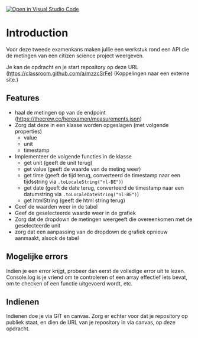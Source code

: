 [![Open in Visual Studio Code](https://classroom.github.com/assets/open-in-vscode-c66648af7eb3fe8bc4f294546bfd86ef473780cde1dea487d3c4ff354943c9ae.svg)](https://classroom.github.com/online_ide?assignment_repo_id=8158726&assignment_repo_type=AssignmentRepo)
# Introduction

Voor deze tweede examenkans maken jullie een werkstuk rond een API die de metingen van een citizen science project weergeven. 

Je kan de opdracht en je start repository op deze URL (https://classroom.github.com/a/mzzcSrFe) (Koppelingen naar een externe site.)

## Features

* haal de metingen op van de endpoint (https://thecrew.cc/herexamen/measurements.json)
* Zorg dat deze in een klasse worden opgeslagen (met volgende properties)
  * value 
  * unit
  * timestamp
* Implementeer de volgende functies in de klasse
  * get unit (geeft de unit terug)
  * get value (geeft de waarde van de meting weer)
  * get time (geeft de tijd terug, converteerd de timestamp naar een tijdsstring via `.toLocaleString("nl-BE")`)
  * get date (geeft de date terug, converteerd de timestamp naar een datumstring via `.toLocaleDateString("nl-BE")`)
  * get htmlString (geeft de html string terug)
* Geef de waarden weer in de tabel
* Geef de geselecteerde waarde weer in de grafiek
* Zorg dat de dropdown de metingen weergeeft die overeenkomen met de geselecteerde unit
* zorg dat een aanpassing van de dropdown de grafiek opnieuw aanmaakt, alsook de tabel

## Mogelijke errors
Indien je een error krijgt, probeer dan eerst de volledige error uit te lezen. Console.log is je vriend om te controleren of een array effectief iets bevat, om te checken of een functie uitgevoerd wordt, etc.

## Indienen
Indienen doe je via GIT en canvas. Zorg er echter voor dat je repository op publiek staat, en dien de URL van je repository in via canvas, op deze opdracht.
